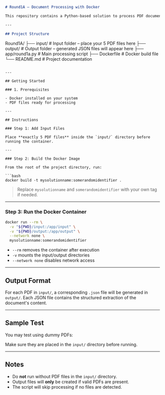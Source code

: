 ```markdown
# Round1A – Document Processing with Docker

This repository contains a Python-based solution to process PDF documents into structured JSON format. The entire solution is designed to run inside a secure, network-isolated Docker container.

---

## Project Structure

```
Round1A/
├── input/         # Input folder – place your 5 PDF files here
├── output/        # Output folder – generated JSON files will appear here
├── app/round1a.py # Main processing script
├── Dockerfile     # Docker build file
└── README.md      # Project documentation
```

---

## Getting Started

### 1. Prerequisites

- Docker installed on your system
- PDF files ready for processing

---

## Instructions

### Step 1: Add Input Files

Place **exactly 5 PDF files** inside the `input/` directory before running the container.

---

### Step 2: Build the Docker Image

From the root of the project directory, run:

```bash
docker build -t mysolutionname:somerandomidentifier .
```

> Replace `mysolutionname` and `somerandomidentifier` with your own tag if needed.

---

### Step 3: Run the Docker Container

```bash
docker run --rm \
  -v "${PWD}/input:/app/input" \
  -v "${PWD}/output:/app/output" \
  --network none \
  mysolutionname:somerandomidentifier
```

-  `--rm` removes the container after execution
-  `-v` mounts the input/output directories
-  `--network none` disables network access

---

## Output Format

For each PDF in `input/`, a corresponding `.json` file will be generated in `output/`. Each JSON file contains the structured extraction of the document's content.

---

## Sample Test

You may test using dummy PDFs:

Make sure they are placed in the `input/` directory before running.

---

## Notes

- Do **not** run without PDF files in the `input/` directory.
- Output files will **only** be created if valid PDFs are present.
- The script will skip processing if no files are detected.

```